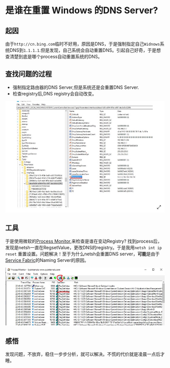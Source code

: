# 是谁在重置 Windows 的DNS Server?

## 起因

由于`http://cn.bing.com`临时不好用，原因是DNS，于是强制指定自己`Widnows`系统DNS到`1.1.1.1`.但是发现，自己系统会自动重置DNS。引起自己好奇，于是想查清楚到底是哪个process自动重置系统的DNS。

## 查找问题的过程

- 强制指定路由器的DNS Server,但是系统还是会重置DNS Server.
- 检查registry后,DNS registry会自动改变。

![DNS](/Miscellaneous/data/DNSRegistry.jpg)

## 工具

于是使用微软的[Process Monitor](https://docs.microsoft.com/zh-cn/sysinternals/downloads/procmon),来检查是谁在变动Registry?
找到process后，发现是netsh一直在RegsetValue，更改DNS的registry。于是我用`netsh int ip reset` 重置设置。问题解决！至于为什么netsh会重置DNS server，**可能**是由于[Service Fabric](https://azure.microsoft.com/en-us/services/service-fabric/)的Naming Server的原因。

![Process Monitor](/Miscellaneous/data/processmon.jpg)

## 感悟

发现问题，不放弃，稳住一步步分析，就可以解决。不慌的代价就是凌晨一点后才睡。

